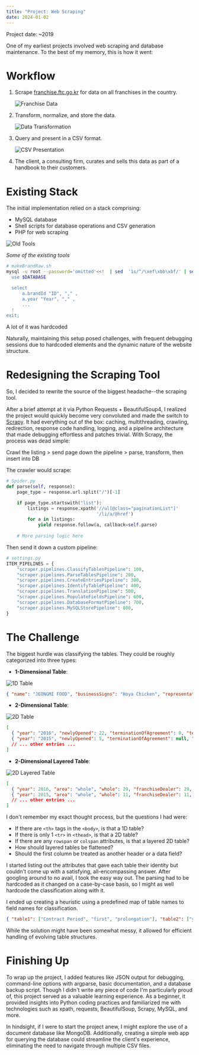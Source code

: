 ```yaml
---
title: "Project: Web Scraping"
date: 2024-01-02
---
```


Project date: ~2019

One of my earliest projects involved web scraping and database maintenance.
To the best of my memory, this is how it went:


# Workflow

1. Scrape [franchise.ftc.go.kr](https://franchise.ftc.go.kr/mnu/00013/program/userRqst/list.do) for data on all franchises in the country.

    ![Franchise Data](/portfolio/assets/table-example.png)

2. Transform, normalize, and store the data.

    ![Data Transformation](/portfolio/assets/db-rowcount.png)

3. Query and present in a CSV format.

    ![CSV Presentation](/portfolio/assets/csv-files.png)

4. The client, a consulting firm, curates and sells this data as part of a handbook to their customers.


# Existing Stack

The initial implementation relied on a stack comprising:

- MySQL database
- Shell scripts for database operations and CSV generation
- PHP for web scraping

![Old Tools](/portfolio/assets/old-tools.png)

*Some of the existing tools*

```sh
# makeBrandRaw.sh
mysql -u root --password='omitted'<<!  | sed  '1s/^/\xef\xbb\xbf/' | sed 's/	//g' > $DIR_EXCEL/$WORK_YEAR/raw_$year.csv 
  use $DATABASE

  select 
      a.brandId "ID", "," ,
      a.year "Year", "," ,
      ...
  !
exit;
```
<caption>
A lot of it was hardcoded
</caption>

Naturally, maintaining this setup posed challenges, with frequent debugging sessions due to hardcoded elements and the dynamic nature of the website structure. 



# Redesigning the Scraping Tool

So, I decided to rewrite the source of the biggest headache--the scraping tool.

After a brief attempt at it via Python Requests + BeautifulSoup4, I realized the project would quickly become very convoluted and made the switch to [Scrapy](https://scrapy.org/). It had everything out of the box: caching, multithreading, crawling, redirection, response code handling, logging, and a pipeline architecture that made debugging effortless and patches trivial. With Scrapy, the process was dead simple:

Crawl the listing > send page down the pipeline > parse, transform, then insert into DB

The crawler would scrape:

```python
# Spider.py
def parse(self, response):
    page_type = response.url.split("/")[-1]

    if page_type.startswith("list"):
        listings = response.xpath('//ul[@class="paginationList"]'
                                  '/li/a/@href')
        for a in listings:
            yield response.follow(a, callback=self.parse)
    
    # More parsing logic here
```

Then send it down a custom pipeline:

```python
# settings.py
ITEM_PIPELINES = {
    "scraper.pipelines.ClassifyTablesPipeline": 100,
    "scraper.pipelines.ParseTablesPipeline": 200,
    "scraper.pipelines.CreateEntriesPipeline": 300,
    "scraper.pipelines.IdentifyTablePipeline": 400,
    "scraper.pipelines.TranslationPipeline": 500,
    "scraper.pipelines.PopulateFieldsPipeline": 600,
    "scraper.pipelines.DatabaseFormatPipeline": 700,
    "scraper.pipelines.MySQLStorePipeline": 800,
}
```


# The Challenge

The biggest hurdle was classifying the tables. They could be roughly categorized into three types:


- **1-Dimensional Table**:

![1D Table](/portfolio/assets/1d-table.png)

  ```json
  { "name": "JEONGMI FOOD", "businessSigns": "Hoya Chicken", "representative": "Jaegu Kang", ... }
  ```

- **2-Dimensional Table**:

![2D Table](/portfolio/assets/2d-table.png)

  ```json
  [
    { "year": "2016", "newlyOpened": 22, "terminationOfAgreement": 0, "termination": 4, "changeOfName": 0 },
    { "year": "2015", "newlyOpened": 5, "terminationOfAgreement": null, "termination": 3, "changeOfName": null },
    // ... other entries ...
  ]
  ```

- **2-Dimensional Layered Table**:

![2D Layered Table](/portfolio/assets/2d-layered-table.png)

  ```json
  [
    { "year": 2016, "area": "whole", "whole": 29, "franchiseDealer": 29, "directScore": 0 },
    { "year": 2015, "area": "whole", "whole": 11, "franchiseDealer": 11, "directScore": null },
    // ... other entries ...
  ]
  ```

I don't remember my exact thought process, but the questions I had were:
- If there are `<th>` tags in the `<body>`, is that a 1D table? 
- If there is only 1 `<tr>` in `<thead>`, is that a 2D table? 
- If there are any `rowspan` or `colspan` attributes, is that a layered 2D table? 
- How should layered tables be flattened? 
- Should the first column be treated as another header or a data field? 

I started listing out the attributes that gave each table their identity but couldn't come up with a satisfying, all-encompassing answer. After googling around to no avail, I took the easy way out. The parsing had to be hardcoded as it changed on a case-by-case basis, so I might as well hardcode the classification along with it. 

I ended up creating a heuristic using a predefined map of table names to field names for classification.


```json
{ "table1": ["Contract Period", "first", "prolongation"], "table2": ["year", "Newly Opened", "Termination of Agreement"], ... }
```

While the solution might have been somewhat messy, it allowed for efficient handling of evolving table structures.

# Finishing Up

To wrap up the project, I added features like JSON output for debugging, command-line options with argparse, basic documentation, and a database backup script. Though I didn't write any piece of code I'm particularly proud of, this project served as a valuable learning experience. As a beginner, it provided insights into Python coding practices and familiarized me with technologies such as xpath, requests, BeautifulSoup, Scrapy, MySQL, and more.

In hindsight, if I were to start the project anew, I might explore the use of a document database like MongoDB. Additionally, creating a simple web app for querying the database could streamline the client's experience, eliminating the need to navigate through multiple CSV files.
